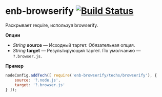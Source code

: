 enb-browserify [![Build Status](https://travis-ci.org/floatdrop/enb-browserify.svg?branch=master)](https://travis-ci.org/floatdrop/enb-browserify)
=========

Раскрывает require, используя browserify.

**Опции**

* *String* **source** — Исходный таргет. Обязательная опция.
* *String* **target** — Результирующий таргет. По умолчанию — `?.browser.js`.

**Пример**

```javascript
nodeConfig.addTech([ require('enb-browserify/techs/browserify'), {
    source: '?.node.js',
    target: '?.browser.js'
} ]);
```
